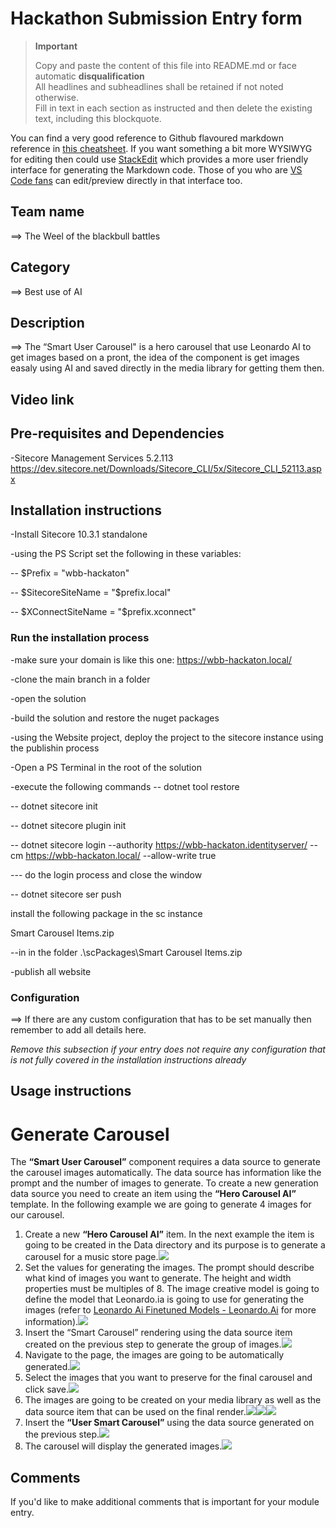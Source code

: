 # Hackathon Submission Entry form

> __Important__  
> 
> Copy and paste the content of this file into README.md or face automatic __disqualification__  
> All headlines and subheadlines shall be retained if not noted otherwise.  
> Fill in text in each section as instructed and then delete the existing text, including this blockquote.

You can find a very good reference to Github flavoured markdown reference in [this cheatsheet](https://github.com/adam-p/markdown-here/wiki/Markdown-Cheatsheet). If you want something a bit more WYSIWYG for editing then could use [StackEdit](https://stackedit.io/app) which provides a more user friendly interface for generating the Markdown code. Those of you who are [VS Code fans](https://code.visualstudio.com/docs/languages/markdown#_markdown-preview) can edit/preview directly in that interface too.

## Team name
⟹ The Weel of the blackbull battles

## Category
⟹ Best use of AI

## Description
⟹ The “Smart User Carousel" is a hero carousel that use Leonardo AI to get images based on a pront, the idea of the component is get images easaly using AI and saved directly in the media library  for getting them then.


## Video link




## Pre-requisites and Dependencies


-Sitecore Management Services 5.2.113 https://dev.sitecore.net/Downloads/Sitecore_CLI/5x/Sitecore_CLI_52113.aspx

## Installation instructions

-Install Sitecore 10.3.1 standalone

-using the PS Script set the following in these variables:

 -- $Prefix = "wbb-hackaton"

 -- $SitecoreSiteName = "$prefix.local"

 -- $XConnectSiteName = "$prefix.xconnect"

### Run the installation process

-make sure your domain is like this one: https://wbb-hackaton.local/

-clone the main branch in a folder

-open the solution

-build the solution and restore the nuget packages

-using the Website project, deploy the project to the sitecore instance using the publishin process

-Open a PS Terminal in the root of the solution

-execute the following commands
-- dotnet tool restore

-- dotnet sitecore init

-- dotnet sitecore plugin init

-- dotnet sitecore login --authority https://wbb-hackaton.identityserver/ --cm https://wbb-hackaton.local/ --allow-write true

--- do the login process and close the window

-- dotnet sitecore ser push

install the following package in the sc instance

Smart Carousel Items.zip

--in in the folder .\scPackages\Smart Carousel Items.zip

-publish all website




### Configuration
⟹ If there are any custom configuration that has to be set manually then remember to add all details here.

_Remove this subsection if your entry does not require any configuration that is not fully covered in the installation instructions already_

## Usage instructions

# Generate Carousel

The **“Smart User Carousel”** component requires a data source to generate the carousel images automatically. The data source has information like the prompt and the number of images to generate.
To create a new generation data source you need to create an item using the **“Hero Carousel AI”** template. In the following example we are going to generate 4 images for our carousel.

 1. Create a new **“Hero Carousel AI”** item. In the next example the item is going to be created in the Data directory and its purpose is to generate a carousel for a music store page.**![](https://lh7-us.googleusercontent.com/y9obKyte3svEOv_TNT57p2f1rM4bU-A0wI53pgoknOzY5dCQVODbBCOn9yDbbu_Ttt-AflBLXOrFlxafCEbrUk_a0ZWNAPVggSiRvg0R3vQhOPCC-ETNk8KiWeYwH9ZPgPZItWE68iC08gpM5GO968w)**
 2. Set the values for generating the images. The prompt should describe what kind of images you want to generate. The height and width properties must be multiples of 8. The image creative model is going to define the model that Leonardo.ia is going to use for generating the images (refer to [Leonardo Ai Finetuned Models - Leonardo.Ai](https://app.leonardo.ai/finetuned-models) for more information).**![](https://lh7-us.googleusercontent.com/ktBT__M18mqyiI-wmbE1oUHMeQvkH1YmNdA6yOmXvSQ0EN7NSzxaPltCCP90gn_nHXZpcIr3rc0-WG-FGpkUQMDDcK3O2NVb6hFIHhJs8kUdRBPC7r1mYkM5OfTBtQyXtYbCwXiCvs0VAgzV8Hw_f4s)**
 3. Insert the “Smart Carousel” rendering using the data source item created on the previous step to generate the group of images.**![](https://lh7-us.googleusercontent.com/I2T2zVkJOvzLL9mFL8RYTOkFVNYpAPhY4izOLeHLD7YqRKoWQOcgiZ6yDDD8wP1nC3VTu3EvduoCkVJVHYGGbLwYw9fkN1PH-8-rLSgiSv3Keg81aFPPcHmBVLTPLhJvxJuAILCXT5JlGCCYQlgi81Y)**
 4. Navigate to the page, the images are going to be automatically generated.**![](https://lh7-us.googleusercontent.com/VGRabwyiZogWeaF_e7PPphIHPuLursVbuEJ5JjvCClrrNKU0GQx8EEFKf2OPMzEEL1l5P_UkHh5RbGhKvKtDl-cnSapdakdDMWLmRbLfkajCzwustgg15037QT9k5yO0a9DBkFMtCYWSxIFNRm0jWpg)**
 5. Select the images that you want to preserve for the final carousel and click save.**![](https://lh7-us.googleusercontent.com/OZtK_6EO3-8GqgIsS4D0BNE0YpzTDiGwytsmOrEieguzfyqdRuMOPRYIOKYlWUWNAeRuXAC70hPeCDNpucq0G6UAItndmhOPqQhNOjWAuneiEHu_I6LFz01SskjEPkPUAGhyyCVj7sGJ4Y1qktew_ws)**
 6. The images are going to be created on your media library as well as the data source item that can be used on the final render.**![](https://lh7-us.googleusercontent.com/CDo0K5Zd06u0gUIbf18TlMTo6oAUpCBcxVkPMFCiIOLEy20ivcowFU43c6GXPjkx6CEuAd0oXY3Tt1gxvm2Z_E5lprH-KvM4L8c9-WAeISA8h8lW-o_1ST2ru_gnbXITVVTrAbL3WisRl5YrzCYmrn8)****![](https://lh7-us.googleusercontent.com/fD3JcysHd9fLVDuY5Ne-bEitQlqv1pQSZU2cv4XJSqoqq9W3HD85ux7u8XhFMJ6KDUqqulZVC99sOdExdIj33J9QJtJjDrtvNSJdvX0wLpTHLfMQJftX1E9iKBRhfVoXXhqB5bYPePDGgtVO88EeM9I)****![](https://lh7-us.googleusercontent.com/ofZsL2zU3oblJJbgZWTAjUHAUm58AWDjhCtAvYqBLmkivUBKS5i8AjeGYOepySeGXmycChFK0K-ALxZ5iMb4MgDnFARm0zFAetZD8mqOMPXEUl2NrMdhPwglvo_m1B-mM-Gf4F5RGQFfg3nPQ41DnIk)**
 7. Insert the **“User Smart Carousel”** using the data source generated on the previous step.**![](https://lh7-us.googleusercontent.com/s3kklmIvMVek2gsRqHbGeZieNsDU06rgj-I6yk9Ny7fyi3ee_SbtkG3IAHtmmO_0Mx6l1c5rQWV0segb6HGkixA1nkXXWS95d4bnHb3OblGOj3EYeBvhbXHeYxQ3KRZ-wWiXkBJyAEatuFb4pXqsylA)**
 8. The carousel will display the generated images.**![](https://lh7-us.googleusercontent.com/BH68ZP8iXRx4alis2iEtU1xlTE6C0FD4XSoU3UjgOOoQIT0SvfndYZkeapSCVTBiscgwNaZt3fTfDT3duL97VfeT3tTaehW8y3kitnZ7rgTHfF9bLFygQE5dRinnBeUNLvlieCYoBNLL3pn2I4Qk98Q)**



## Comments
If you'd like to make additional comments that is important for your module entry.
